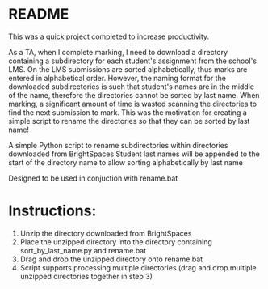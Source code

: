 # README

This was a quick project completed to increase productivity. 

As a TA, when I complete marking, I need to download a directory containing a subdirectory for each student's assignment from the school's LMS.
On the LMS submissions are sorted alphabetically, thus marks are entered in alphabetical order. However, the naming format for the downloaded subdirectories is such that student's names are in the middle of the name, therefore the directories cannot be sorted by last name. 
When marking, a significant amount of time is wasted scanning the directories to find the next submission to mark. This was the motivation for creating a simple script to rename the directories so that they can be sorted by last name!

A simple Python script to rename subdirectories within directories downloaded from BrightSpaces
Student last names will be appended to the start of the directory name to allow sorting alphabetically by last name
 
Designed to be used in conjuction with rename.bat
 
# Instructions:
 1. Unzip the directory downloaded from BrightSpaces
 2. Place the unzipped directory into the directory containing sort_by_last_name.py and rename.bat
 3. Drag and drop the unzipped directory onto rename.bat
 4. Script supports processing multiple directories (drag and drop multiple unzipped directories together in step 3)
  
